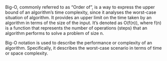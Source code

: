 Big-O, commonly referred to as “Order of”, is a way to express the upper bound of an algorithm’s time complexity, since it analyses the worst-case situation of algorithm. It provides an upper limit on the time taken by an algorithm in terms of the size of the input. It’s denoted as O(f(n)), where f(n) is a function that represents the number of operations (steps) that an algorithm performs to solve a problem of size n.

Big-O notation is used to describe the performance or complexity of an algorithm. Specifically, it describes the worst-case scenario in terms of time or space complexity.